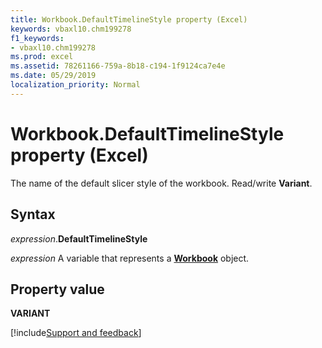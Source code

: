```yaml
---
title: Workbook.DefaultTimelineStyle property (Excel)
keywords: vbaxl10.chm199278
f1_keywords:
- vbaxl10.chm199278
ms.prod: excel
ms.assetid: 78261166-759a-8b18-c194-1f9124ca7e4e
ms.date: 05/29/2019
localization_priority: Normal
---
```



# Workbook.DefaultTimelineStyle property (Excel)

The name of the default slicer style of the workbook. Read/write **Variant**.

## Syntax

_expression_.**DefaultTimelineStyle**

_expression_ A variable that represents a **[Workbook](Excel.Workbook.md)** object.


## Property value

**VARIANT**




[!include[Support and feedback](~/includes/feedback-boilerplate.md)]